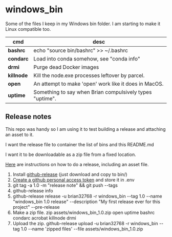 # windows_bin

Some of the files I keep in my Windows bin folder.
I am starting to make it Linux compatible too.

cmd | desc
--- | ----
**bashrc** | echo "source bin/bashrc" >> ~/.bashrc
**condarc** | Load into conda somehow, see "conda info"
**drmi** | Purge dead Docker images
**killnode** | Kill the node.exe processes leftover by parcel.
**open** | An attempt to make 'open' work like it does in MacOS.
**uptime** | Something to say when Brian compulsively types "uptime".

## Release notes

This repo was handy so I am using it to test 
building a release and attaching an asset to it.

I want the release file to container the list of bins and this README.md

I want it to be downloadable as a zip file from a fixed location.

[Here](https://stackoverflow.com/questions/5207269/how-to-release-a-build-artifact-asset-on-github-with-a-script)
are instructions on how to do a release, including an asset file.

1. Install [github-release](https://github.com/github-release/github-release/releases) (just download and copy to bin/)
2. [Create a github personal access token](https://github.com/settings/tokens) and store it in .env
3. git tag -a 1.0 -m "release note" && git push --tags
4. github-release info
5. github-release release -u brian32768 -r windows_bin --tag 1.0 --name "windows_bin 1.0 release" --description "My first release ever for this project" --pre-release
6. Make a zip file. zip assets/windows_bin_1.0.zip open uptime bashrc condarc acrobat killnode drmi
7. Upload the zip. github-release upload -u brian32768 -r windows_bin --tag 1.0 --name 'zipped files' --file assets/windows_bin_1.0.zip